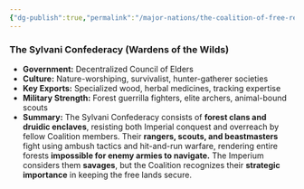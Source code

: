 ```yaml
---
{"dg-publish":true,"permalink":"/major-nations/the-coalition-of-free-realms/allied-nations/sylvani/","noteIcon":"","updated":"2025-02-10T21:01:42.617-08:00"}
---
```


### **The Sylvani Confederacy (Wardens of the Wilds)**

- **Government:** Decentralized Council of Elders
- **Culture:** Nature-worshiping, survivalist, hunter-gatherer societies
- **Key Exports:** Specialized wood, herbal medicines, tracking expertise
- **Military Strength:** Forest guerrilla fighters, elite archers, animal-bound scouts
- **Summary:** The Sylvani Confederacy consists of **forest clans and druidic enclaves**, resisting both Imperial conquest and overreach by fellow Coalition members. Their **rangers, scouts, and beastmasters** fight using ambush tactics and hit-and-run warfare, rendering entire forests **impossible for enemy armies to navigate.** The Imperium considers them **savages**, but the Coalition recognizes their **strategic importance** in keeping the free lands secure.